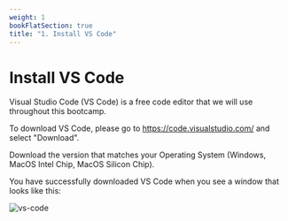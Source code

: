 ```yaml
---
weight: 1
bookFlatSection: true
title: "1. Install VS Code"
---
```


# Install VS Code 

Visual Studio Code (VS Code) is a free code editor that we will use throughout this bootcamp.

To download VS Code, please go to https://code.visualstudio.com/ and select "Download". 

Download the version that matches your Operating System (Windows, MacOS Intel Chip, MacOS Silicon Chip). 

You have successfully downloaded VS Code when you see a window that looks like this: 

![vs-code](/images/vs-code.png)
